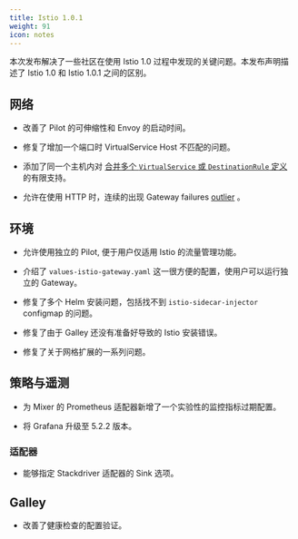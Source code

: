 ```yaml
---
title: Istio 1.0.1
weight: 91
icon: notes
---
```


本次发布解决了一些社区在使用 Istio 1.0 过程中发现的关键问题。本发布声明描述了 Istio 1.0 和 Istio 1.0.1 之间的区别。

## 网络

- 改善了 Pilot 的可伸缩性和 Envoy 的启动时间。

- 修复了增加一个端口时 VirtualService Host 不匹配的问题。

- 添加了同一个主机内对 [合并多个 `VirtualService` 或 `DestinationRule` 定义](/help/ops/traffic-management/deploy-guidelines/#multiple-virtual-services-and-destination-rules-for-the-same-host) 的有限支持。

- 允许在使用 HTTP 时，连续的出现 Gateway failures [outlier](https://www.envoyproxy.io/docs/envoy/latest/api-v2/api/v2/cluster/outlier_detection.proto) 。

## 环境

- 允许使用独立的 Pilot, 便于用户仅适用 Istio 的流量管理功能。

- 介绍了 `values-istio-gateway.yaml` 这一很方便的配置，使用户可以运行独立的 Gateway。

- 修复了多个 Helm 安装问题，包括找不到 `istio-sidecar-injector` configmap 的问题。

- 修复了由于 Galley 还没有准备好导致的 Istio 安装错误。

- 修复了关于网格扩展的一系列问题。

## 策略与遥测

- 为 Mixer 的 Prometheus 适配器新增了一个实验性的监控指标过期配置。

- 将 Grafana 升级至 5.2.2 版本。

### 适配器

- 能够指定 Stackdriver 适配器的 Sink 选项。

## Galley

- 改善了健康检查的配置验证。
